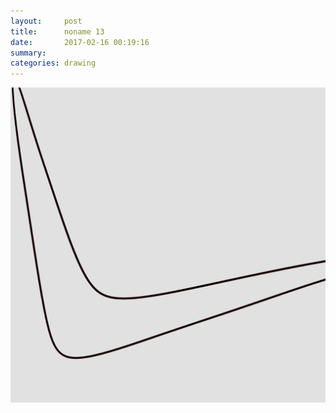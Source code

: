 ```yaml
---
layout:     post
title:      noname 13
date:       2017-02-16 00:19:16
summary:    
categories: drawing
---
```

![noname 13](/images/diary/noname-13.png "I should be writing.")
